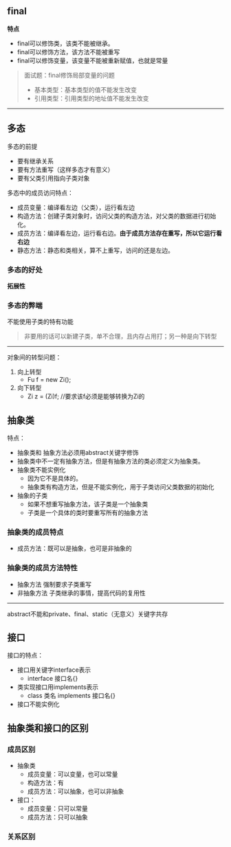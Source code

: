 ## final

**特点**

- final可以修饰类，该类不能被继承。
- final可以修饰方法，该方法不能被重写
- final可以修饰变量，该变量不能被重新赋值，也就是常量

> 面试题：final修饰局部变量的问题  
> - 基本类型：基本类型的值不能发生改变  
> - 引用类型：引用类型的地址值不能发生改变



----

## 多态
多态的前提
- 要有继承关系
- 要有方法重写（这样多态才有意义）
- 要有父类引用指向子类对象

多态中的成员访问特点：
- 成员变量：编译看左边（父类），运行看左边
- 构造方法：创建子类对象时，访问父类的构造方法，对父类的数据进行初始化。
- 成员方法：编译看左边，运行看右边。**由于成员方法存在重写，所以它运行看右边**
- 静态方法：静态和类相关，算不上重写，访问的还是左边。

### 多态的好处
**拓展性**
### 多态的弊端
不能使用子类的特有功能

> 非要用的话可以新建子类，单不合理，且内存占用打；另一种是向下转型

----
对象间的转型问题：
1. 向上转型
    - Fu f = new Zi();
2. 向下转型
    - Zi z = (Zi)f; //要求该f必须是能够转换为Zi的
    
## 抽象类
特点：
- 抽象类和 抽象方法必须用abstract关键字修饰
- 抽象类中不一定有抽象方法，但是有抽象方法的类必须定义为抽象类。
- 抽象类不能实例化
    - 因为它不是具体的。
    - 抽象类有构造方法，但是不能实例化，用于子类访问父类数据的初始化
- 抽象的子类
    - 如果不想重写抽象方法，该子类是一个抽象类
    - 子类是一个具体的类时要重写所有的抽象方法
    
### 抽象类的成员特点
- 成员方法：既可以是抽象，也可是非抽象的

### 抽象类的成员方法特性
- 抽象方法 强制要求子类重写
- 非抽象方法 子类继承的事情，提高代码的复用性

----
abstract不能和private、final、static（无意义）关键字共存

## 接口

接口的特点：
- 接口用关键字interface表示
    - interface 接口名{}
- 类实现接口用implements表示
    - class 类名 implements 接口名{}
- 接口不能实例化


## 抽象类和接口的区别
### 成员区别
- 抽象类
    - 成员变量：可以变量，也可以常量
    - 构造方法：有
    - 成员方法：可以抽象，也可以非抽象
- 接口：
    - 成员变量：只可以常量
    - 成员方法：只可以抽象

### 关系区别
